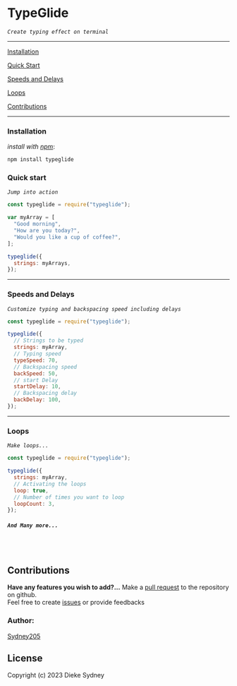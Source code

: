 # TypeGlide

_`Create typing effect on terminal`_

---

[Installation](#installation)

[Quick Start](#quick-start)

[Speeds and Delays](#speeds-and-delays)

[Loops](#loops)

[Contributions](#contributions)

---

### Installation

_install with [npm](https://www.npmjs.com/)_:

```sh
npm install typeglide
```

### Quick start

_`Jump into action`_

```js
const typeglide = require("typeglide");

var myArray = [
  "Good morning",
  "How are you today?",
  "Would you like a cup of coffee?",
];

typeglide({
  strings: myArrays,
});
```

---

### Speeds and Delays

_`Customize typing and backspacing speed including delays`_

```js
const typeglide = require("typeglide");

typeglide({
  // Strings to be typed
  strings: myArray,
  // Typing speed
  typeSpeed: 70,
  // Backspacing speed
  backSpeed: 50,
  // start Delay
  startDelay: 10,
  // Backspacing delay
  backDelay: 100,
});
```

---

### Loops

_`Make loops...`_

```js
const typeglide = require("typeglide");

typeglide({
  strings: myArray,
  // Activating the loops
  loop: true,
  // Number of times you want to loop
  loopCount: 3,
});
```

#### _`And Many more...`_

<br>
<br>

## Contributions

**Have any features you wish to add?...** Make a [pull request](https://github.com/Sydney205/typeglide/pulls) to the repository on github.<br>
Feel free to create [issues](https://github.com/Sydney205/typeglide/issues) or provide feedbacks

### Author:

[Sydney205](https://github.com/Sydney205)

## License

Copyright (c) 2023 Dieke Sydney
